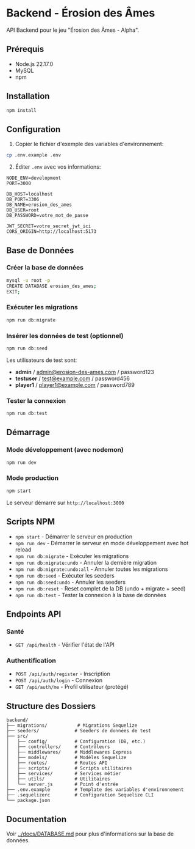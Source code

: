 # Backend - Érosion des Âmes

API Backend pour le jeu "Érosion des Âmes - Alpha".

## Prérequis

- Node.js 22.17.0
- MySQL
- npm

## Installation

```bash
npm install
```

## Configuration

1. Copier le fichier d'exemple des variables d'environnement:
```bash
cp .env.example .env
```

2. Éditer `.env` avec vos informations:
```env
NODE_ENV=development
PORT=3000

DB_HOST=localhost
DB_PORT=3306
DB_NAME=erosion_des_ames
DB_USER=root
DB_PASSWORD=votre_mot_de_passe

JWT_SECRET=votre_secret_jwt_ici
CORS_ORIGIN=http://localhost:5173
```

## Base de Données

### Créer la base de données

```bash
mysql -u root -p
CREATE DATABASE erosion_des_ames;
EXIT;
```

### Exécuter les migrations

```bash
npm run db:migrate
```

### Insérer les données de test (optionnel)

```bash
npm run db:seed
```

Les utilisateurs de test sont:
- **admin** / admin@erosion-des-ames.com / password123
- **testuser** / test@example.com / password456
- **player1** / player1@example.com / password789

### Tester la connexion

```bash
npm run db:test
```

## Démarrage

### Mode développement (avec nodemon)

```bash
npm run dev
```

### Mode production

```bash
npm start
```

Le serveur démarre sur `http://localhost:3000`

## Scripts NPM

- `npm start` - Démarrer le serveur en production
- `npm run dev` - Démarrer le serveur en mode développement avec hot reload
- `npm run db:migrate` - Exécuter les migrations
- `npm run db:migrate:undo` - Annuler la dernière migration
- `npm run db:migrate:undo:all` - Annuler toutes les migrations
- `npm run db:seed` - Exécuter les seeders
- `npm run db:seed:undo` - Annuler les seeders
- `npm run db:reset` - Reset complet de la DB (undo + migrate + seed)
- `npm run db:test` - Tester la connexion à la base de données

## Endpoints API

### Santé
- `GET /api/health` - Vérifier l'état de l'API

### Authentification
- `POST /api/auth/register` - Inscription
- `POST /api/auth/login` - Connexion
- `GET /api/auth/me` - Profil utilisateur (protégé)

## Structure des Dossiers

```
backend/
├── migrations/           # Migrations Sequelize
├── seeders/             # Seeders de données de test
├── src/
│   ├── config/          # Configuration (DB, etc.)
│   ├── controllers/     # Contrôleurs
│   ├── middlewares/     # Middlewares Express
│   ├── models/          # Modèles Sequelize
│   ├── routes/          # Routes API
│   ├── scripts/         # Scripts utilitaires
│   ├── services/        # Services métier
│   ├── utils/           # Utilitaires
│   └── server.js        # Point d'entrée
├── .env.example         # Template des variables d'environnement
├── .sequelizerc         # Configuration Sequelize CLI
└── package.json
```

## Documentation

Voir [../docs/DATABASE.md](../docs/DATABASE.md) pour plus d'informations sur la base de données.
